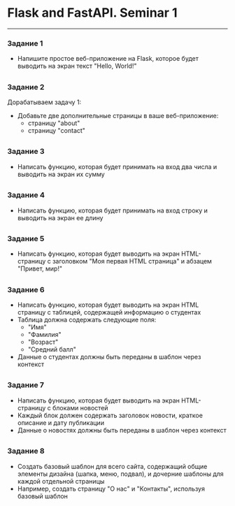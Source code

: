 # Flask and FastAPI. Seminar 1
---


### Задание 1

- Напишите простое веб-приложение на Flask, которое будет
выводить на экран текст "Hello, World!"

##
##

### Задание 2

Дорабатываем задачу 1:

- Добавьте две дополнительные страницы в ваше веб-приложение:
    - страницу "about"
    - страницу "contact"

##
##

### Задание 3

- Написать функцию, которая будет принимать на вход два числа и выводить на экран их сумму

##
##

### Задание 4

- Написать функцию, которая будет принимать на вход строку и выводить на экран ее длину

##
##

### Задание 5

- Написать функцию, которая будет выводить на экран HTML-страницу с заголовком "Моя первая HTML страница" и абзацем "Привет, мир!"

##
##

### Задание 6

- Написать функцию, которая будет выводить на экран HTML страницу с таблицей, содержащей информацию о студентах
- Таблица должна содержать следующие поля:
    - "Имя"
    - "Фамилия"
    - "Возраст"
    - "Средний балл"
- Данные о студентах должны быть переданы в шаблон через контекст

##
##

### Задание 7

- Написать функцию, которая будет выводить на экран HTML-страницу с блоками новостей
- Каждый блок должен содержать заголовок новости, краткое описание и дату публикации
- Данные о новостях должны быть переданы в шаблон через контекст

##
##

### Задание 8

- Создать базовый шаблон для всего сайта, содержащий общие элементы дизайна (шапка, меню, подвал), и дочерние шаблоны для каждой отдельной страницы
- Например, создать страницу "О нас" и "Контакты", используя базовый шаблон

##
##


